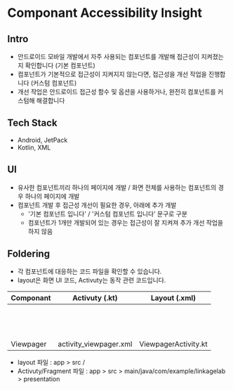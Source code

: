 # Componant Accessibility Insight

## Intro
- 안드로이드 모바일 개발에서 자주 사용되는 컴포넌트를 개발해 접근성이 지켜졌는지 확인합니다 (기본 컴포넌트)
- 컴포넌트가 기본적으로 접근성이 지켜지지 않는다면, 접근성을 개선 작업을 진행합니다 (커스텀 컴포넌트)
- 개선 작업은 안드로이드 접근성 함수 및 옵션을 사용하거나, 완전히 컴포넌트를 커스텀해 해결합니다


## Tech Stack
- Android, JetPack
- Kotlin, XML

## UI
- 유사한 컴포넌트끼리 하나의 페이지에 개발 / 화면 전체를 사용하는 컴포넌트의 경우 하나의 페이지에 개발
- 컴포넌트 개발 후 접근성 개선이 필요한 경우, 아래에 추가 개발
  - '기본 컴포넌트 입니다' / '커스텀 컴포넌트 입니다' 문구로 구분
  - 컴포넌트가 1개만 개발되어 있는 경우는 접근성이 잘 지켜져 추가 개선 작업을 하지 않음


## Foldering
- 각 컴포넌트에 대응하는 코드 파일을 확인할 수 있습니다.
- layout은 화면 UI 코드, Activuty는 동작 관련 코드입니다. 

|  Componant | Activuty (.kt) |  Layout (.xml) | 
| :----------- | :------------: | :------------: |
|    |      |     |
|    |      |     |
|    |      |     |
|    |      |     |
|    |      |     |
|    |      |     |
|    |      |     |
|    |      |     |
|    |      |     |
|    |      |     |
|    |      |     |
|    |      |     |
|    |      |     |
| Viewpager |   activity_viewpager.xml   |  ViewpagerActivity.kt   |

- layout 파일 : app > src / 
- Activuty/Fragment 파일 : app > src > main/java/com/example/linkagelab > presentation
